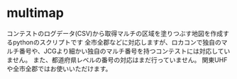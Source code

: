 # multimap
コンテストのログデータ(CSV)から取得マルチの区域を塗りつぶす地図を作成するpythonのスクリプトです
全市全郡などに対応しますが、ロカコンで独自のマルチ番号や、JCGより細かい独自のマルチ番号を持つコンテストには対応していません。
また、都道府県レベルの番号の対応はまだ行っていません。
関東UHFや全市全郡ではお使いいただけます。
